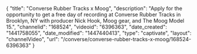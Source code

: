 {
    "title": "Converse Rubber Tracks x Moog",
    "description": "Apply for the opportunity to get a free day of recording at Converse Rubber Tracks in Brooklyn, NY with producer Nick Hook, Moog gear, and The Moog Model 15.",
    "channelid": "168524",
    "videoid": "6396363",
    "date_created": "1441758055",
    "date_modified": "1447440413",
    "type": "captivate",
    "layout": "channelVideo",
    "url": "\/converse\/converse-rubber-tracks-x-moog\/168524-6396363"
}